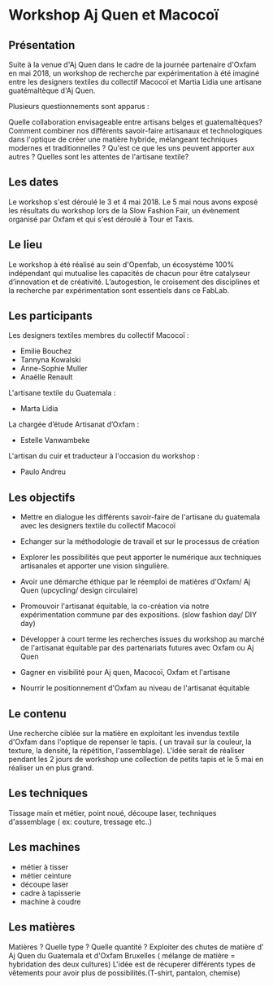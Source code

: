 # Workshop Aj Quen et Macocoï


## Présentation

Suite à la venue d'Aj Quen dans le cadre de la journée partenaire d'Oxfam en mai 2018, un workshop de recherche par expérimentation à été imaginé entre les designers textiles du collectif Macocoï et Martia Lidia une artisane guatémaltèque d'Aj Quen.

Plusieurs questionnements sont apparus :

Quelle collaboration envisageable entre artisans belges et guatemaltèques?
Comment combiner nos différents savoir-faire artisanaux et technologiques dans l'optique de créer une matière hybride, mélangeant techniques modernes et traditionnelles ?
Qu'est ce que les uns peuvent apporter aux autres ?
Quelles sont les attentes de l'artisane textile?

## Les dates

Le workshop s'est déroulé le 3 et 4 mai 2018.
Le 5 mai nous avons exposé les résultats du workshop lors de la Slow Fashion Fair, un évènement organisé par Oxfam et qui s'est déroulé à Tour et Taxis.

## Le lieu

Le workshop à été réalisé au sein d'Openfab, un écosystème 100% indépendant qui mutualise les capacités de chacun pour être catalyseur d’innovation et de créativité. L’autogestion, le croisement des disciplines et la recherche par expérimentation sont essentiels dans ce FabLab.


## Les participants

Les designers textiles membres du collectif Macocoï :
- Emilie Bouchez
- Tannyna Kowalski
- Anne-Sophie Muller
- Anaëlle Renault

L'artisane textile du Guatemala :
- Marta Lidia

La chargée d’étude Artisanat d’Oxfam :
- Estelle Vanwambeke

L'artisan du cuir et traducteur à l'occasion du workshop :
- Paulo Andreu


## Les objectifs

* Mettre en dialogue les différents savoir-faire de l'artisane du guatemala avec les designers textile du collectif Macocoï 

* Echanger sur la méthodologie de travail et sur le processus de création 

* Explorer les possibilités que peut apporter le numérique aux techniques artisanales et apporter une vision singulière.

* Avoir une démarche éthique par le réemploi de matières d'Oxfam/ Aj Quen (upcycling/ design circulaire)

* Promouvoir l'artisanat équitable, la co-création via notre expérimentation commune par des expositions. (slow fashion day/ DIY day)

* Développer à court terme les recherches issues du workshop au marché de l'artisanat équitable par des partenariats futures avec Oxfam ou Aj Quen

* Gagner en visibilité pour Aj quen, Macocoï, Oxfam et l'artisane 

* Nourrir le positionnement d'Oxfam au niveau de l'artisanat équitable 


## Le contenu

Une recherche ciblée sur la matière en exploitant les invendus textile d'Oxfam dans l'optique de repenser le tapis. 
( un travail sur la couleur, la texture, la densité, la répétition, l'assemblage). L'idée serait de réaliser pendant les 2 jours de workshop une collection de petits tapis et le 5 mai en réaliser un en plus grand.


## Les techniques 

Tissage main et métier, point noué, découpe laser, techniques d'assemblage ( ex: couture, tressage etc..)

## Les machines 

- métier à tisser
- métier ceinture
- découpe laser
- cadre à tapisserie 
- machine à coudre

## Les matières

Matières ? Quelle type ? Quelle quantité ?
Exploiter des chutes de matière d' Aj Quen du Guatemala et d'Oxfam Bruxelles ( mélange de matière = hybridation des deux cultures) L'idée est de récuperer différents types de vêtements pour avoir plus de possibilités.(T-shirt, pantalon, chemise)



